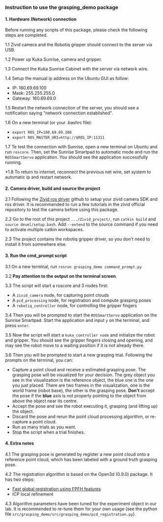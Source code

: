 ### Instruction to use the grasping_demo package

#### 1. Hardware (Network) connection

Before running any scripts of this package, please check the following steps are completed.

1.1 Zivid camera and the Robotiq gripper should connect to the server via USB.

1.2 Power up Kuka Sunrise, camera and gripper.

1.3 Connect the Kuka Sunrise Cabinet with the server via network wire.

1.4 Setup the manual ip address on the Ubuntu GUI as follow:

- IP: 160.69.69.100
- Mask: 255.255.255.0
- Gateway: 160.69.69.0 

1.5 Restart the network connection of the server, you should see a notification saying "network connection established".

1.6 On a new terminal (or your .bashrc file):

- `export ROS_IP=160.69.69.100`
- `export ROS_MASTER_URI=http://$ROS_IP:11311`

1.7 Te test the connection with Sunrise, open a new terminal on Ubuntu and run `roscore`. Then, set the Sunrise Smartpad
to automatic mode and run the `ROSSmartServo` application. You should see the application successfully running.

*1.8 To return to internet, reconnect the previous net wire, set system to automatic ip and restart network.

#### 2. Camera driver, build and source the project

2.1 Following the [Zivid ros driver](https://github.com/zivid/zivid-ros) github to setup your zivid camera SDK and 
ros driver. It is recommended to run a few tutorials in the zivid official repository to test the camera before using
this package.

2.2 Go to the root of this project `.../Zivid_project/`, run `catkin build` and `source devel/setup.bash`. Add `--extend`
to the source command if you need to activate multiple catkin workspaces.

2.3 The project contains the robotiq gripper driver, so you don't need to install it from somewhere else.

#### 3. Run the cmd_prompt script

3.1 On a new terminal, run `rosrun grasping_demo command_prompt.py`

3.2 **Pay attention to the output on the terminal screen**. 

3.3 The script will start a roscore and 3 nodes first:

- A `zivid_camera` node, for capturing point clouds
- A `pcd_processing` node, for registration and compute grasping poses
- A `robotiq_controller` node, for controlling the gripper fingers

3.4 Then you will be prompted to start the `ROSSmartServo` application on the Sunrise Smartpad. Start the application
and input `y` on the terminal, and press `enter`.

3.5 Now the script will start a `kuka_controller node` and initialize the robot and gripper. You should see the
gripper fingers closing and opening, and may see the robot move to a waiting position if it is not already there.

3.6 Then you will be prompted to start a new grasping trial. Following the prompts on the terminal, you can:

- Capture a point cloud and receive a estimated grasping pose. The grasping pose will be visualized for your decision.
The grey object you see in the visualization is the reference object, the blue one is the one you just placed. There
are two frames in the visualization, one is the world frame (robot base), the other is the grasping pose. **Don't** accept 
the pose if the **blue** axis is not properly pointing to the object from above the object near its centre. 
- Accept the pose and see the robot executing it, grasping (and lifting up) the object.
- Discard the pose and rerun the point cloud processing algorithm, or re-capture a point cloud.
- Run as many trials as you want.
- Stop the script when a trial finishes.

#### 4. Extra notes

4.1 The grasping pose is generated by register a new point cloud onto a reference point cloud, which has been labeled
with a ground truth grasping pose.

4.2 The registration algorithm is based on the Open3d (0.9.0) package. It has two steps:
- [Fast global registration using FPFH features](https://github.com/intel-isl/FastGlobalRegistration/blob/master/docs/fast-global-registration.pdf)
- ICP local refinement

4.3 Algorithm parameters have been tuned for the experiment object in our lab. It is recommended to re-tune them for
your own usage (see the python file `src/grasping_demo/src/grasping_demo/pcd_registration.py`).